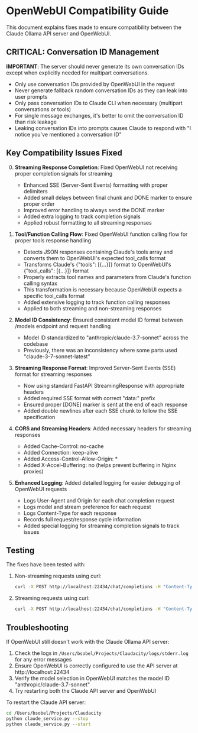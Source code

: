 # OpenWebUI Compatibility Guide

This document explains fixes made to ensure compatibility between the Claude Ollama API server and OpenWebUI.

## CRITICAL: Conversation ID Management

**IMPORTANT**: The server should never generate its own conversation IDs except when explicitly needed for multipart conversations.

- Only use conversation IDs provided by OpenWebUI in the request
- Never generate fallback random conversation IDs as they can leak into user prompts
- Only pass conversation IDs to Claude CLI when necessary (multipart conversations or tools)
- For single message exchanges, it's better to omit the conversation ID than risk leakage
- Leaking conversation IDs into prompts causes Claude to respond with "I notice you've mentioned a conversation ID"

## Key Compatibility Issues Fixed

0. **Streaming Response Completion**: Fixed OpenWebUI not receiving proper completion signals for streaming
   - Enhanced SSE (Server-Sent Events) formatting with proper delimiters
   - Added small delays between final chunk and DONE marker to ensure proper order
   - Improved error handling to always send the DONE marker
   - Added extra logging to track completion signals
   - Applied robust formatting to all streaming responses

1. **Tool/Function Calling Flow**: Fixed OpenWebUI function calling flow for proper tools response handling
   - Detects JSON responses containing Claude's tools array and converts them to OpenWebUI's expected tool_calls format
   - Transforms Claude's {"tools": [{...}]} format to OpenWebUI's {"tool_calls": [{...}]} format
   - Properly extracts tool names and parameters from Claude's function calling syntax
   - This transformation is necessary because OpenWebUI expects a specific tool_calls format
   - Added extensive logging to track function calling responses
   - Applied to both streaming and non-streaming responses

2. **Model ID Consistency**: Ensured consistent model ID format between /models endpoint and request handling
   - Model ID standardized to "anthropic/claude-3.7-sonnet" across the codebase
   - Previously, there was an inconsistency where some parts used "claude-3-7-sonnet-latest"

3. **Streaming Response Format**: Improved Server-Sent Events (SSE) format for streaming responses
   - Now using standard FastAPI StreamingResponse with appropriate headers
   - Added required SSE format with correct "data:" prefix
   - Ensured proper [DONE] marker is sent at the end of each response
   - Added double newlines after each SSE chunk to follow the SSE specification

4. **CORS and Streaming Headers**: Added necessary headers for streaming responses
   - Added Cache-Control: no-cache
   - Added Connection: keep-alive
   - Added Access-Control-Allow-Origin: *
   - Added X-Accel-Buffering: no (helps prevent buffering in Nginx proxies)

5. **Enhanced Logging**: Added detailed logging for easier debugging of OpenWebUI requests
   - Logs User-Agent and Origin for each chat completion request
   - Logs model and stream preference for each request
   - Logs Content-Type for each response
   - Records full request/response cycle information
   - Added special logging for streaming completion signals to track issues

## Testing

The fixes have been tested with:

1. Non-streaming requests using curl:
   ```bash
   curl -X POST http://localhost:22434/chat/completions -H "Content-Type: application/json" -d '{"model":"anthropic/claude-3.7-sonnet","messages":[{"role":"user","content":"This is a test respond with only OK"}],"stream":false}'
   ```

2. Streaming requests using curl:
   ```bash
   curl -X POST http://localhost:22434/chat/completions -H "Content-Type: application/json" -d '{"model":"anthropic/claude-3.7-sonnet","messages":[{"role":"user","content":"This is a test respond with only OK"}],"stream":true}' -N
   ```

## Troubleshooting

If OpenWebUI still doesn't work with the Claude Ollama API server:

1. Check the logs in `/Users/bsobel/Projects/Claudacity/logs/stderr.log` for any error messages
2. Ensure OpenWebUI is correctly configured to use the API server at http://localhost:22434
3. Verify the model selection in OpenWebUI matches the model ID "anthropic/claude-3.7-sonnet"
4. Try restarting both the Claude API server and OpenWebUI

To restart the Claude API server:

```bash
cd /Users/bsobel/Projects/Claudacity
python claude_service.py --stop
python claude_service.py --start
```